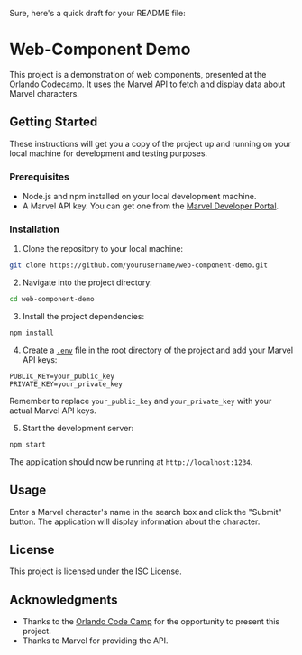 Sure, here's a quick draft for your README file:

# Web-Component Demo

This project is a demonstration of web components, presented at the Orlando Codecamp. It uses the Marvel API to fetch and display data about Marvel characters.

## Getting Started

These instructions will get you a copy of the project up and running on your local machine for development and testing purposes.

### Prerequisites

- Node.js and npm installed on your local development machine.
- A Marvel API key. You can get one from the [Marvel Developer Portal](https://developer.marvel.com/).

### Installation

1. Clone the repository to your local machine:

```sh
git clone https://github.com/yourusername/web-component-demo.git
```

2. Navigate into the project directory:

```sh
cd web-component-demo
```

3. Install the project dependencies:

```sh
npm install
```

4. Create a [`.env`](command:_github.copilot.openRelativePath?%5B%22.env%22%5D ".env") file in the root directory of the project and add your Marvel API keys:

```env
PUBLIC_KEY=your_public_key
PRIVATE_KEY=your_private_key
```

Remember to replace `your_public_key` and `your_private_key` with your actual Marvel API keys.

5. Start the development server:

```sh
npm start
```

The application should now be running at `http://localhost:1234`.

## Usage

Enter a Marvel character's name in the search box and click the "Submit" button. The application will display information about the character.

## License

This project is licensed under the ISC License.

## Acknowledgments

- Thanks to the [Orlando Code Camp](https://orlandocodecamp.com/) for the opportunity to present this project.
- Thanks to Marvel for providing the API.


